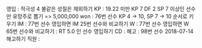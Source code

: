 영입	: 적극성 4 불같은 성질은 제외하기
KP	: 19.22 미만 KP 7 DF 2 SP 7 이상인 선수만 유망주로 뽑기 => 5,000,000 won
	: 76번 선수 KP 4 -> 10, SP 7 -> 10 순서로 키우기
IM	: 77번 선수 영입하면 IM 25번 선수와 비교하기
W	: 77번 선수 영입하면 W 65번 선수와 비교하기
	: RT 5.0 인 선수 영입하기 
CD	: 
해고	: 98번 선수 2018-07-14 해고하기
직원	: 
